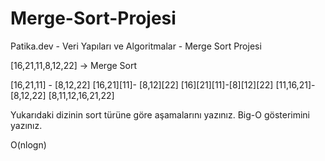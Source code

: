 # Merge-Sort-Projesi
Patika.dev - Veri Yapıları ve Algoritmalar - Merge Sort Projesi

[16,21,11,8,12,22] -> Merge Sort

[16,21,11] - [8,12,22]
[16,21][11]- [8,12][22]
[16][21][11]-[8][12][22]
[11,16,21]-[8,12,22]
[8,11,12,16,21,22]


Yukarıdaki dizinin sort türüne göre aşamalarını yazınız.
Big-O gösterimini yazınız.

O(nlogn)
